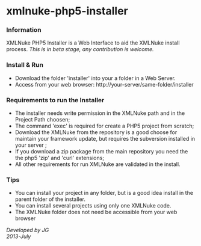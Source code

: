 xmlnuke-php5-installer
======================

### Information

XMLNuke PHP5 Installer is a Web Interface to aid the XMLNuke install process. 
*This is in beta stage, any contribution is welcome.*


### Install & Run

- Download the folder 'installer' into your a folder in a Web Server. 
- Access from your web browser: http://your-server/same-folder/installer

### Requirements to run the Installer

- The installer needs write permission in the XMLNuke path and in the Project Path choosen;
- The command 'exec' is required for create a PHP5 project from scratch; 
- Download the XMLNuke from the repository is a good choose for maintain your framework update, 
  but requires the subversion installed in your server ;
- If you download a zip package from the main repository you need the the php5 'zip' and 'curl' extensions;
- All other requirements for run XMLNuke are validated in the install. 

### Tips

- You can install your project in any folder, but is a good idea install in the parent folder of the installer.
- You can install several projects using only one XMLNuke code.
- The XMLNuke folder does not need be accessible from your web browser


_Developed by JG_    
_2013-July_

